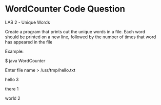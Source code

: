 # WordCounter Code Question

LAB 2 - Unique Words

Create a program that prints out the unique words in a file. 
Each word should be printed on a new line, followed by the number of times that 
word has appeared in the file 


Example: 

$ java WordCounter

Enter file name > /usr/tmp/hello.txt

hello 3

there 1

world 2

